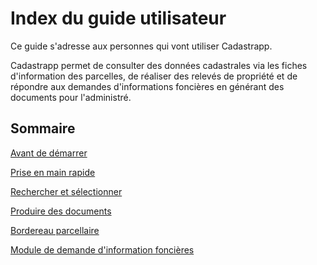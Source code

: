 # Index du guide utilisateur

Ce guide s'adresse aux personnes qui vont utiliser Cadastrapp.

Cadastrapp permet de consulter des données cadastrales via les fiches d'information des parcelles, de réaliser des relevés de propriété et de répondre aux demandes d'informations foncières en générant des documents pour l'administré.
 

## Sommaire

[Avant de démarrer](preambule.md)

[Prise en main rapide](prise_en_main.md)

[Rechercher et sélectionner](rechercher_et_selectionner.md)

[Produire des documents](produire_des_documents.md)

[Bordereau parcellaire](bordereau_parcellaire.md)

[Module de demande d'information foncières](demande_information_fonciere.md)